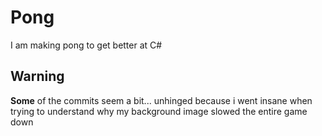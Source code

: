 # Pong
I am making pong to get better at C#


## Warning

**Some** of the commits seem a bit... unhinged because i went insane when trying to understand why my background image slowed the entire game down
